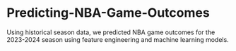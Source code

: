 # Predicting-NBA-Game-Outcomes
Using historical season data, we predicted NBA game outcomes for the 2023-2024 season using feature engineering and machine learning models.
